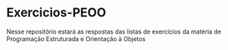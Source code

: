 # Exercicios-PEOO
Nesse repositório estará as respostas das listas de exercícios da matéria de Programação Estruturada e Orientação à Objetos

